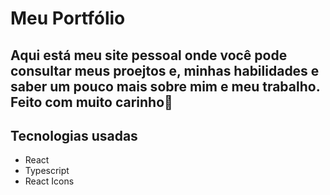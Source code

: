 # Meu Portfólio

## Aqui está meu site pessoal onde você pode consultar meus proejtos e, minhas habilidades e saber um pouco mais sobre mim e meu trabalho. Feito com muito carinho💜

## Tecnologias usadas
- React
- Typescript
- React Icons
